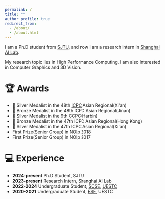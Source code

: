 ```yaml
---
permalink: /
title: ""
author_profile: true
redirect_from:  
  - /about/
  - /about.html
---
```

I am a Ph.D student from [SJTU](https://www.sjtu.edu.cn/), and now I am a research intern in [Shanghai AI Lab](https://www.shlab.org.cn/).

My research topic lies in High Performance Computing. I am also interested in Computer Graphics and 3D Vision. 

# 🏆 Awards
+ 🥈 Silver Medalist in the 48th [ICPC](https://icpc.global/) Asian Regional(Xi'an)
+ 🥉 Bronze Medalist in the 48th ICPC Asian Regional(Jinan)
+ 🥈 Silver Medalist in the 9th [CCPC](https://ccpc.io/)(Harbin)
+ 🥉 Bronze Medalist in the 47th ICPC Asian Regional(Hong Kong)
+ 🥈 Silver Medalist in the 47th ICPC Asian Regional(Xi'an)
+ First Prize(Senior Group) in [NOIp](https://www.noi.cn/gynoi/jj/) 2018
+ First Prize(Senior Group) in NOIp 2017

# 💻 Experience
+ **2024-present** Ph.D Student, SJTU
+ **2023-present** Research Intern, Shanghai AI Lab
+ **2022-2024** Undergraduate Student, [SCSE](https://www.scse.uestc.edu.cn/), [UESTC](https://www.uestc.edu.cn/)
+ **2020-2021** Undergraduate Student, [ESE](https://www.ese.uestc.edu.cn), UESTC


